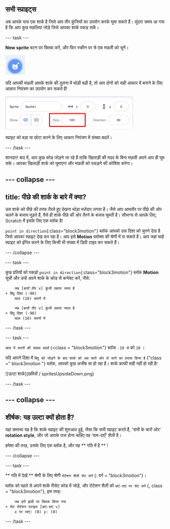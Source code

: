 ## सभी स्प्राइट्स

अब आपके पास एक शार्क है जिसे आप तीर कुंजियों का उपयोग करके घुमा सकते हैं। सुंदर! समय आ गया है कि आप कुछ मछलियां जोड़े जिसे आपका शार्क पकड़ सकें।

\--- task \---

**New sprite** बटन पर क्लिक करें, और फिर स्क्रीन पर से एक मछली को चुनें।

![नया स्प्राइट बटन](images/spritesNewFromLibrary.png)

यदि आपकी मछली आपके शार्क की तुलना में थोड़ी बड़ी है, तो आप दोनों को सही आकार में बनाने के लिए आकार नियंत्रण का उपयोग कर सकते हैं!

![स्प्राइट आकार का नियंत्रण](images/sprites2.png)

स्प्राइट को बड़ा या छोटा करने के लिए आकार नियंत्रण में संख्या बदलें।

\--- /task \---

शानदार! बाद में, आप कुछ कोड जोड़ने जा रहे हैं ताकि खिलाड़ी की मदद के बिना मछली अपने आप ही घूम सके। आपका खिलाड़ी शार्क को घुमाएगा और मछली को पकड़ने की कोशिश करेगा।

## \--- collapse \---

## title: पीछे की शार्क के बारे में क्या?

उस शार्क को पीछे की तरफ तैरते हुए देखना थोड़ा मज़ेदार लगता है। जैसे आप आमतौर पर पीछे की ओर चलने के बजाय मुड़ते हैं, वैसे ही शार्क पीछे की ओर तैरने के बजाय घूमती है। सौभाग्य से आपके लिए, Scratch में इसके लिए एक ब्लॉक है!

`point in direction`{:class="block3motion"} ब्लॉक आपको उस दिशा को चुनने देता है जिसे आपका स्प्राइट देख कर रहा है। आप इसे **Motion** ब्लॉक्स की श्रेणी में पा सकते हैं। आप जहां चाहें स्प्राइट को इंगित करने के लिए किसी भी संख्या में डिग्री टाइप कर सकते हैं।

\--- /collapse \---

\--- task \---

कुछ प्रतियों को पकड़ो `point in direction`{:class="block3motion"} ब्लॉक **Motion** सूची और उन्हें अपने शार्क के कोड से कनेक्ट करें, जैसे:

```blocks3
    जब [बायाँ तीर v] कुंजी दबाया जाता है
+ बिंदु दिशा (-90)
    चाल (10) चरणों में
```

```blocks3
    जब [बायाँ तीर v] कुंजी दबाया जाता है
+ बिंदु दिशा (-90)
    चाल (10) चरणों में
```

\--- /task \---

\--- task \---

` चाल में चरणों की संख्या बदलें ` {<class = "block3motion"} ब्लॉक ` -10 से ` को ` 10 ` ।

यदि आपने दिशा में ` बिंदु को जोड़ने के बाद शार्क को अब चारों ओर ले जाने का प्रयास किया है ` {"class =" block3motion "} ब्लॉक, आपको कुछ अजीब सा हो रहा है। शार्क काफी सही नहीं हो रही है!

![उल्टा शार्क](छवियों / spritesUpsideDown.png)

\--- /task \---

## \--- collapse \---

## शीर्षक: यह उल्टा क्यों होता है?

यहां समस्या यह है कि शार्क स्प्राइट की शुरुआत हुई, जैसा कि सभी स्प्राइट करते हैं, 'सभी के चारों ओर' **rotation style**, और जो आपके पास होना चाहिए वह 'वाम-दाएँ' शैली है।

हमेशा की तरह, उसके लिए एक ब्लॉक है, और यह ** गति में है ** !

\--- /collapse \---

\--- task \---

** गति में देखें ** श्रेणी के लिए श्रेणी ` रोटेशन शैली सेट करें ` {: वर्ग = "block3motion"}।

ब्लॉक को पहले से अपने शार्क रीसेट कोड में जोड़ें, और रोटेशन शैली को ` बाएं-दाएं पर सेट करें ` {, class = "block3motion"}, इस तरह:

```blocks3
    जब हरी झंडी पर क्लिक किया गया
+ सेट रोटेशन स्टाइल [बाएं-दाएं v]
    x पर जाएं: (0) y: (0)
```

\--- /task \---